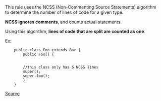 This rule uses the NCSS (Non-Commenting Source Statements) algorithm to determine the number of lines of code for a given type.

**NCSS ignores comments**, and counts actual statements.

Using this algorithm, **lines of code that are split are counted as one**.

Ex:

```
	public class Foo extends Bar {
		public Foo() {


		//this class only has 6 NCSS lines
		super();
		super.foo();
		}
	}
```

[Source](http://pmd.sourceforge.net/pmd-5.3.2/pmd-java/rules/java/codesize.html#NcssTypeCount)
